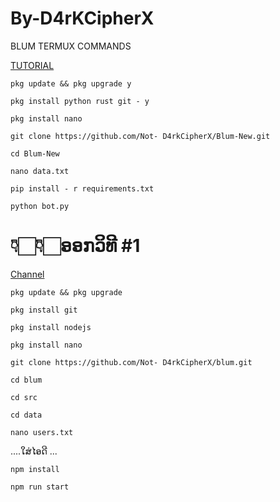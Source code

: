 # By-D4rKCipherX
BLUM TERMUX COMMANDS

[TUTORIAL](https://youtu.be/2gctbK2ZCiY?si=i9_2XasmBL7kFMRL)
```
pkg update && pkg upgrade y
```

```
pkg install python rust git - y
```

```
pkg install nano
```
```
git clone https://github.com/Not- D4rkCipherX/Blum-New.git
```

```
cd Blum-New
```
```
nano data.txt
```

```
pip install - r requirements.txt
```

```
python bot.py
```

# 👇🏻👇🏻ອອກວິທີ #1
[Channel](https://youtu.be/sUUcuM4TOsw?si=3WS59UG_7ecO3v0d)
```
pkg update && pkg upgrade
```

```
pkg install git
```

```
pkg install nodejs
```

```
pkg install nano
```

```
git clone https://github.com/Not- D4rkCipherX/blum.git
```
```
cd blum
```

```
cd src
```

```
cd data
```
```
nano users.txt
```
....ໃສ່ໄອດີ ...
```
npm install
```
```
npm run start
```

